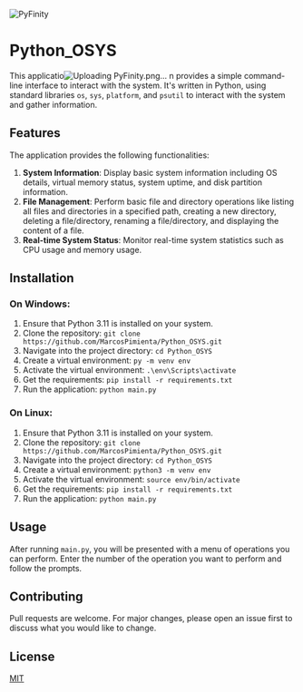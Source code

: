 ![PyFinity](https://github.com/MarcosPimienta/Python_OSYS/assets/60362847/1d6a4a7d-6a3c-40ea-a6b7-540e3eecb54f)
# Python_OSYS


This applicatio![Uploading PyFinity.png…]()
n provides a simple command-line interface to interact with the system. It's written in Python, using standard libraries `os`, `sys`, `platform`, and `psutil` to interact with the system and gather information.

## Features

The application provides the following functionalities:

1. **System Information**: Display basic system information including OS details, virtual memory status, system uptime, and disk partition information.
2. **File Management**: Perform basic file and directory operations like listing all files and directories in a specified path, creating a new directory, deleting a file/directory, renaming a file/directory, and displaying the content of a file.
3. **Real-time System Status**: Monitor real-time system statistics such as CPU usage and memory usage.

## Installation

### On Windows:

1. Ensure that Python 3.11 is installed on your system.
2. Clone the repository: `git clone https://github.com/MarcosPimienta/Python_OSYS.git`
3. Navigate into the project directory: `cd Python_OSYS`
4. Create a virtual environment: `py -m venv env`
5. Activate the virtual environment: `.\env\Scripts\activate`
6. Get the requirements: `pip install -r requirements.txt`
7. Run the application: `python main.py`

### On Linux:

1. Ensure that Python 3.11 is installed on your system.
2. Clone the repository: `git clone https://github.com/MarcosPimienta/Python_OSYS.git`
3. Navigate into the project directory: `cd Python_OSYS`
4. Create a virtual environment: `python3 -m venv env`
5. Activate the virtual environment: `source env/bin/activate`
6. Get the requirements: `pip install -r requirements.txt`
7. Run the application: `python main.py`

## Usage

After running `main.py`, you will be presented with a menu of operations you can perform. Enter the number of the operation you want to perform and follow the prompts.

## Contributing

Pull requests are welcome. For major changes, please open an issue first to discuss what you would like to change.

## License

[MIT](https://choosealicense.com/licenses/mit/)
